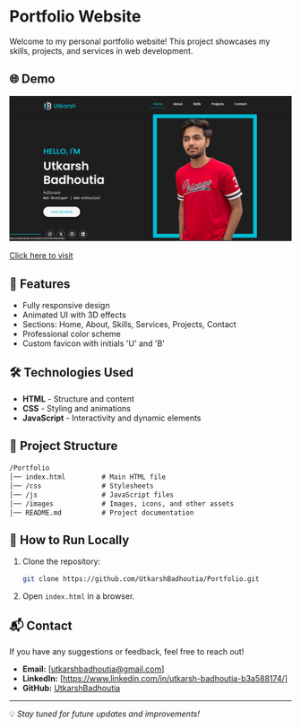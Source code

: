 # Portfolio Website

Welcome to my personal portfolio website! This project showcases my skills, projects, and services in web development.

## 🌐 Demo
[![Portfolio Website](images/preview.png)](https://utkarshbadhoutia.github.io/Portfolio/)


[Click here to visit](https://utkarshbadhoutia.github.io/Portfolio/)

## 📌 Features
- Fully responsive design
- Animated UI with 3D effects
- Sections: Home, About, Skills, Services, Projects, Contact
- Professional color scheme
- Custom favicon with initials 'U' and 'B'

## 🛠️ Technologies Used
- **HTML** - Structure and content
- **CSS** - Styling and animations
- **JavaScript** - Interactivity and dynamic elements

## 📂 Project Structure
```
/Portfolio
│── index.html         # Main HTML file
│── /css               # Stylesheets
│── /js                # JavaScript files
│── /images            # Images, icons, and other assets
│── README.md          # Project documentation
```

## 🚀 How to Run Locally
1. Clone the repository:
   ```sh
   git clone https://github.com/UtkarshBadhoutia/Portfolio.git
   ```
2. Open `index.html` in a browser.

## 📬 Contact
If you have any suggestions or feedback, feel free to reach out!
- **Email:** [utkarshbadhoutia@gmail.com]
- **LinkedIn:** [https://www.linkedin.com/in/utkarsh-badhoutia-b3a588174/]
- **GitHub:** [UtkarshBadhoutia](https://github.com/UtkarshBadhoutia)

---
💡 *Stay tuned for future updates and improvements!*
